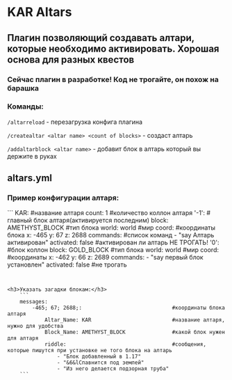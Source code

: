 <h1>KAR Altars</h1>
<h2>Плагин позволяющий создавать алтари, которые необходимо активировать. Хорошая основа для разных квестов</h2>

<h3>Сейчас плагин в разработке! Код не трогайте, он похож на барашка</h3>


<h3>Команды:</h3>

`/altarreload` - перезагрузка конфига плагина

`/createaltar <altar name> <count of blocks>` - создаст алтарь

`/addaltarblock <altar name>` - добавит блок в алтарь который вы держите в руках


<h2>altars.yml</h2>
<h3>Пример конфигурации алтаря:</h3>
```
  KAR:                         #название алтаря
    count: 1                   #количество коллон алтаря
    '-1':                      # главный блок алтаря(активируется последним)
      block: AMETHYST_BLOCK    #тип блока
      world: world             #мир
      coord:                   #координаты блока
        x: -465
        y: 67
        z: 2688
      commands:                #список команд
        - "say Алтарь активирован"
      activated: false         #активирован ли алтарь НЕ ТРОГАТЬ!
    '0': #блок коллон
      block: GOLD_BLOCK        #тип блока
      world: world             #мир
      coord:                   #координаты
        x: -462
        y: 66
        z: 2689
      commands: 
        - "say первый блок установлен"
      activated: false         #не трогать

```


<h3>Указать загадки блокам:</h3>
    ```
    messages:
        -465; 67; 2688;:                             #координаты блока алтаря
            Altar_Name: KAR                          #название алтаря, нужно для удобства
            Block_Name: AMETHYST_BLOCK               #какой блок нужен для алтаря
            riddle:                                  #сообщения, которые пишутся при установке не того блока на алтарь
                - "Блок добавленный в 1.17"
                - "&6&lСпавнится под землей"
                - "Из него делается подзорная труба"
    ```

